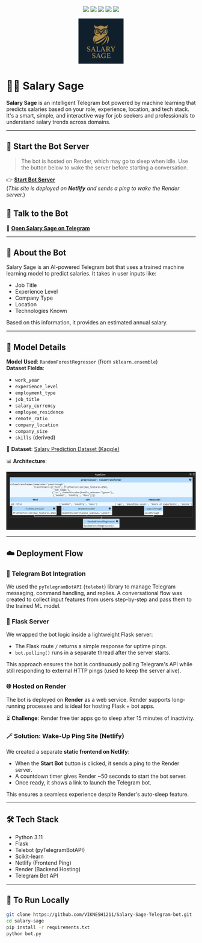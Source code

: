 <p align="center">
  <img src="https://img.shields.io/badge/Python-3.11-blue?style=flat-square" />
  <img src="https://img.shields.io/badge/Flask-Web--App-green?style=flat-square" />
  <img src="https://img.shields.io/badge/Render-Hosting-blueviolet?style=flat-square" />
  <img src="https://img.shields.io/badge/Telebot-TelegramBot-lightgrey?style=flat-square" />
  <img src="https://img.shields.io/badge/RandomForestRegressor-ML-orange?style=flat-square" />
</p>

<p align="center">
  <img src="/Ping_Render/salary-sage-logo.png" width="120" alt="Salary Sage Logo" />
</p>

# 🧙‍♂️ Salary Sage

**Salary Sage** is an intelligent Telegram bot powered by machine learning that predicts salaries based on your role, experience, location, and tech stack. It's a smart, simple, and interactive way for job seekers and professionals to understand salary trends across domains.

---

## 🚀 Start the Bot Server

> The bot is hosted on Render, which may go to sleep when idle. Use the button below to wake the server before starting a conversation.

👉 **[Start Bot Server](https://salary-sage.netlify.app/)**  
(_This site is deployed on **Netlify** and sends a ping to wake the Render server._)

## 💬 Talk to the Bot

🔗 [**Open Salary Sage on Telegram**](https://t.me/salary_sage_bot)

---

## 🤖 About the Bot

Salary Sage is an AI-powered Telegram bot that uses a trained machine learning model to predict salaries. It takes in user inputs like:

- Job Title
- Experience Level
- Company Type
- Location
- Technologies Known

Based on this information, it provides an estimated annual salary.

---

## 🧠 Model Details

**Model Used**: `RandomForestRegressor` (from `sklearn.ensemble`)  
**Dataset Fields**:
- `work_year`
- `experience_level`
- `employment_type`
- `job_title`
- `salary_currency`
- `employee_residence`
- `remote_ratio`
- `company_location`
- `company_size`
- `skills` (derived)

📂 **Dataset**: [Salary Prediction Dataset (Kaggle)](https://www.kaggle.com/datasets/amirmahdiabbootalebi/salary-by-job-title-and-country/data)

📊 **Architecture**:

![Architecture Diagram](/Ping_Render/architecture-diagram.png)

---

## ☁️ Deployment Flow

### 🔌 Telegram Bot Integration

We used the `pyTelegramBotAPI` (`telebot`) library to manage Telegram messaging, command handling, and replies. A conversational flow was created to collect input features from users step-by-step and pass them to the trained ML model.

### 🧪 Flask Server

We wrapped the bot logic inside a lightweight Flask server:

- The Flask route `/` returns a simple response for uptime pings.
- `bot.polling()` runs in a separate thread after the server starts.

This approach ensures the bot is continuously polling Telegram's API while still responding to external HTTP pings (used to keep the server alive).

### 🌐 Hosted on Render

The bot is deployed on **Render** as a web service. Render supports long-running processes and is ideal for hosting Flask + bot apps.

⏳ **Challenge**: Render free tier apps go to sleep after 15 minutes of inactivity.

### 🪄 Solution: Wake-Up Ping Site (Netlify)

We created a separate **static frontend on Netlify**:

- When the **Start Bot** button is clicked, it sends a ping to the Render server.
- A countdown timer gives Render ~50 seconds to start the bot server.
- Once ready, it shows a link to launch the Telegram bot.

This ensures a seamless experience despite Render's auto-sleep feature.

---

## 🛠️ Tech Stack

- Python 3.11
- Flask
- Telebot (pyTelegramBotAPI)
- Scikit-learn
- Netlify (Frontend Ping)
- Render (Backend Hosting)
- Telegram Bot API

---

## 📌 To Run Locally

```bash
git clone https://github.com/VIKNESH1211/Salary-Sage-Telegram-bot.git
cd salary-sage
pip install -r requirements.txt
python bot.py

